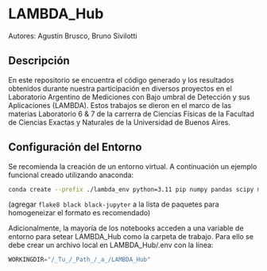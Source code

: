 # LAMBDA_Hub
Autores: Agustín Brusco, Bruno Sivilotti

## Descripción
En este repositorio se encuentra el código generado y los resultados obtenidos durante nuestra participación en diversos proyectos en el Laboratorio Argentino de Mediciones con Bajo umbral de Detección y sus Aplicaciones (LAMBDA). Estos trabajos se dieron en el marco de las materias Laboratorio 6 & 7 de la carrerra de Ciencias Físicas de la Facultad de Ciencias Exactas y Naturales de la Universidad de Buenos Aires.

## Configuración del Entorno
Se recomienda la creación de un entorno virtual. A continuación un ejemplo funcional creado utilizando anaconda:
```bash
conda create --prefix ./lambda_env python=3.11 pip numpy pandas scipy matplotlib seaborn astropy jupyter notebook ipywidgets tqdm
```
(agregar `flake8 black black-jupyter` a la lista de paquetes para homogeneizar el formato es recomendado)

Adicionalmente, la mayoría de los notebooks acceden a una variable de entorno para setear LAMBDA_Hub como la carpeta de trabajo. Para ello se debe crear un archivo local en LAMBDA_Hub/.env con la línea:
```Python
WORKINGDIR="/_Tu_/_Path_/_a_/LAMBDA_Hub"
```